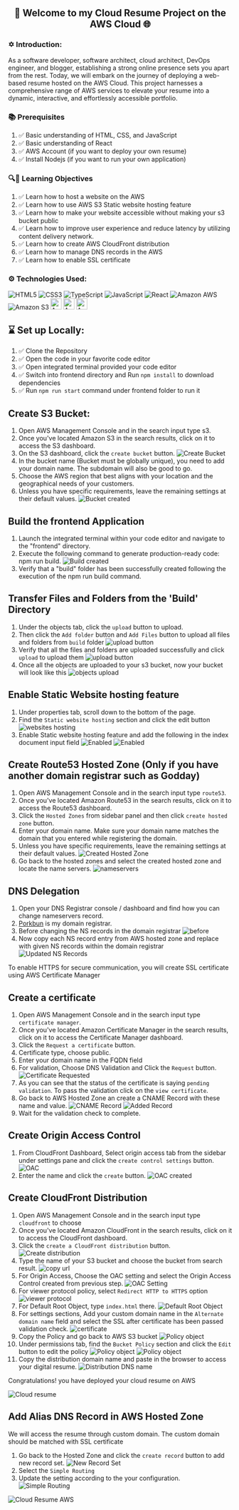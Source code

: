 ## <p style="text-align:center">👋 Welcome to my Cloud Resume Project on the AWS Cloud 🌐</p>

### ✡ Introduction:

As a software developer, software architect, cloud architect, DevOps engineer, and blogger, establishing a strong online presence sets you apart from the rest. Today, we will embark on the journey of deploying a web-based resume hosted on the AWS Cloud. This project harnesses a comprehensive range of AWS services to elevate your resume into a dynamic, interactive, and effortlessly accessible portfolio.

### 📚 Prerequisites

1. ✅ Basic understanding of HTML, CSS, and JavaScript
2. ✅ Basic understanding of React
3. ✅ AWS Account (if you want to deploy your own resume)
4. ✅ Install Nodejs (if you want to run your own application)

### 🔍🎯 Learning Objectives

1. ✅ Learn how to host a website on the AWS
2. ✅ Learn how to use AWS S3 Static website hosting feature
3. ✅ Learn how to make your website accessible without making your s3 bucket public
4. ✅ Learn how to improve user experience and reduce latency by utilizing content delivery network.
5. ✅ Learn how to create AWS CloudFront distribution
6. ✅ Learn how to manage DNS records in the AWS
7. ✅ Learn how to enable SSL certificate

### ⚙ Technologies Used:

![HTML5](https://img.shields.io/badge/-HTML5-E34F26?style=flat-square&logo=html5&logoColor=white)
![CSS3](https://img.shields.io/badge/-CSS3-1572B6?style=flat-square&logo=css3)
![TypeScript](https://img.shields.io/badge/-TypeScript-007ACC?style=flat-square&logo=typescript&logoColor=white)
![JavaScript](https://img.shields.io/badge/-JavaScript-black?style=flat-square&logo=javascript)
![React](https://img.shields.io/badge/-React-black?style=flat-square&logo=react)
![Amazon AWS](https://img.shields.io/badge/Amazon%20AWS-232F3E?style=flat-square&logo=amazon-aws)
![Amazon S3](https://img.shields.io/badge/-Amazon%20S3-569A31?style=flat-square&logo=amazons3&logoColor=white)
<img src="./route53.svg" alt="Amazon Route53" width="25" height="25">
<img src="./cloudfront.svg" alt="Amazon CloudFront" width="25" height="25">
<img src="./certificatemanager.svg" alt="Amazon Certificate Manager" width="25" height="25">

## ⌛ Set up Locally:

1. ✅ Clone the Repository
2. ✅ Open the code in your favorite code editor
3. ✅ Open integrated terminal provided your code editor
4. ✅ Switch into frontend directory and Run `npm install` to download dependencies
5. ✅ Run `npm run start` command under frontend folder to run it

## Create S3 Bucket:

1. Open AWS Management Console and in the search input type s3.
2. Once you've located Amazon S3 in the search results, click on it to access the S3 dashboard.
3. On the S3 dashboard, click the `create bucket` button.
   ![Create Bucket](/screenshots/image-1.png)
4. In the bucket name (Bucket must be globally unique), you need to add your domain name. The subdomain will also be good to go.
5. Choose the AWS region that best aligns with your location and the geographical needs of your customers.
6. Unless you have specific requirements, leave the remaining settings at their default values.
   ![Bucket created](/screenshots/image-2.png)

## Build the frontend Application

1. Launch the integrated terminal within your code editor and navigate to the "frontend" directory.
2. Execute the following command to generate production-ready code: npm run build.
   ![Build created](/screenshots/image-3.png)
3. Verify that a "build" folder has been successfully created following the execution of the npm run build command.

## Transfer Files and Folders from the 'Build' Directory

1. Under the objects tab, click the `upload` button to upload.
2. Then click the `Add folder` button and `Add Files` button to upload all files and folders from `build` folder
   ![upload button](/screenshots/image-4.png)
3. Verify that all the files and folders are uploaded successfully and click `upload` to upload them
   ![upload button](/screenshots/image-5.png)
4. Once all the objects are uploaded to your s3 bucket, now your bucket will look like this
   ![objects upload](/screenshots/image-6.png)

## Enable Static Website hosting feature

1. Under properties tab, scroll down to the bottom of the page.
2. Find the `Static website hosting` section and click the edit button
   ![websites hosting](/screenshots/image-7.png)
3. Enable Static website hosting feature and add the following in the index document input field
   ![Enabled](/screenshots/image-8.png)
   ![Enabled](/screenshots/image-9.png)

## Create Route53 Hosted Zone (Only if you have another domain registrar such as Godday)

1. Open AWS Management Console and in the search input type `route53`.
2. Once you've located Amazon Route53 in the search results, click on it to access the Route53 dashboard.
3. Click the `Hosted Zones` from sidebar panel and then click `create hosted zone` button.
4. Enter your domain name. Make sure your domain name matches the domain that you entered while registering the domain.
5. Unless you have specific requirements, leave the remaining settings at their default values.
   ![Created Hosted Zone](/screenshots/image-11.png)
6. Go back to the hosted zones and select the created hosted zone and locate the name servers.
   ![nameservers](/screenshots/image-12.png)

## DNS Delegation

1. Open your DNS Registrar console / dashboard and find how you can change nameservers record.
2. [Porkbun](https://porkbun.com/) is my domain registrar.
3. Before changing the NS records in the domain registrar
   ![before](/screenshots/image-13.png)
4. Now copy each NS record entry from AWS hosted zone and replace with given NS records within the domain registrar
   ![Updated NS Records](/screenshots/image-14.png)

To enable HTTPS for secure communication, you will create SSL certificate using AWS Certificate Manager

## Create a certificate

1. Open AWS Management Console and in the search input type `certificate manager`.
2. Once you've located Amazon Certificate Manager in the search results, click on it to access the Certificate Manager dashboard.
3. Click the `Request a certificate` button.
4. Certificate type, choose public.
5. Enter your domain name in the FQDN field
6. For validation, Choose DNS Validation and Click the `Request` button.
   ![Certificate Requested](/screenshots/image-15.png)
7. As you can see that the status of the certificate is saying `pending validation`. To pass the validation click on the `view certificate`.
8. Go back to AWS Hosted Zone an create a CNAME Record with these name and value.
   ![CNAME Record](/screenshots/image-16.png)
   ![Added Record](/screenshots/image-17.png)
9. Wait for the validation check to complete.

## Create Origin Access Control

1. From CloudFront Dashboard, Select origin access tab from the sidebar under settings pane and click the `create control settings` button.
   ![OAC](/screenshots/image-23.png)
2. Enter the name and click the `create` button.
   ![OAC created](/screenshots/image-24.png)

## Create CloudFront Distribution

1. Open AWS Management Console and in the search input type `cloudfront` to choose
2. Once you've located Amazon CloudFront in the search results, click on it to access the CloudFront dashboard.
3. Click the `create a CloudFront distribution` button.
   ![Create distribution](/screenshots/image-10.png)
4. Type the name of your S3 bucket and choose the bucket from search result.
   ![copy url](/screenshots/image-18.png)
5. For Origin Access, Choose the OAC setting and select the Origin Access Control created from previous step.
   ![OAC Setting](/screenshots/image-19.png)
6. For viewer protocol policy, select `Redirect HTTP to HTTPS` option
   ![viewer protocol](/screenshots/image-20.png)
7. For Default Root Object, type `index.html` there.
   ![Default Root Object](/screenshots/image-32.png)
8. For settings sections, Add your custom domain name in the `Alternate domain name` field and select the SSL after certificate has been passed validation check.
   ![certificate](/screenshots/image-21.png)
9. Copy the Policy and go back to AWS S3 bucket
   ![Policy object](/screenshots/image-25.png)
10. Under permissions tab, find the `Bucket Policy` section and click the `Edit` button to edit the policy
    ![Policy object](/screenshots/image-26.png)
    ![Policy object](/screenshots/image-27.png)
11. Copy the distribution domain name and paste in the browser to access your digital resume.
    ![Distribution DNS name](/screenshots/image-28.png)

Congratulations! you have deployed your cloud resume on AWS

![Cloud resume](/screenshots/image-29.png)

## Add Alias DNS Record in AWS Hosted Zone

We will access the resume through custom domain. The custom domain should be matched with SSL certificate

1. Go back to the Hosted Zone and click the `create record` button to add new record set.
   ![New Record Set](/screenshots/image-30.png)
2. Select the `Simple Routing`
3. Update the setting according to the your configuration.
   ![Simple Routing](/screenshots/image-31.png)

![Cloud Resume AWS](/screenshots/image-33.png)
